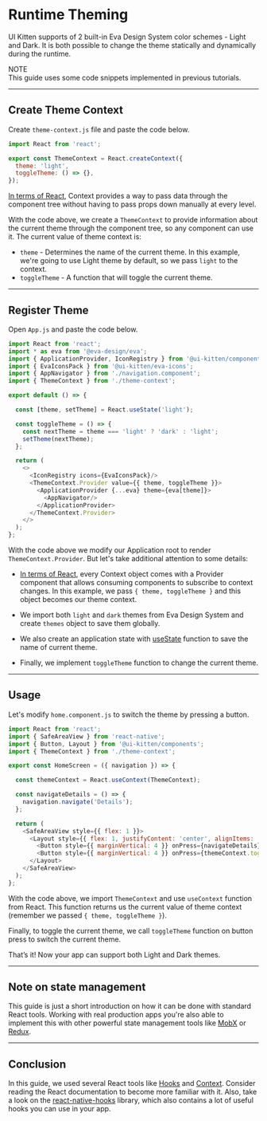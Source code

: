 # Runtime Theming

UI Kitten supports of 2 built-in Eva Design System color schemes - Light and Dark. It is both possible to change the theme statically and dynamically during the runtime.

<div class="note note-warning">
  <div class="note-title">NOTE</div>
  <div class="note-body">
  This guide uses some code snippets implemented in previous tutorials.
  </div>
</div>

<hr>

## Create Theme Context

Create `theme-context.js` file and paste the code below.

```js
import React from 'react';

export const ThemeContext = React.createContext({
  theme: 'light',
  toggleTheme: () => {},
});
```

<a href="https://reactjs.org/docs/context.html" target="_blank">In terms of React</a>, Context provides a way to pass data through the component tree without having to pass props down manually at every level.
 
With the code above, we create a `ThemeContext` to provide information about the current theme through the component tree, so any component can use it. The current value of theme context is:
- `theme` - Determines the name of the current theme. In this example, we're going to use Light theme by default, so we pass `light` to the context.
- `toggleTheme` - A function that will toggle the current theme.

<hr>

## Register Theme

Open `App.js` and paste the code below.

```js
import React from 'react';
import * as eva from '@eva-design/eva';
import { ApplicationProvider, IconRegistry } from '@ui-kitten/components';
import { EvaIconsPack } from '@ui-kitten/eva-icons';
import { AppNavigator } from './navigation.component';
import { ThemeContext } from './theme-context';

export default () => {

  const [theme, setTheme] = React.useState('light');

  const toggleTheme = () => {
    const nextTheme = theme === 'light' ? 'dark' : 'light';
    setTheme(nextTheme);
  };

  return (
    <>
      <IconRegistry icons={EvaIconsPack}/>
      <ThemeContext.Provider value={{ theme, toggleTheme }}>
        <ApplicationProvider {...eva} theme={eva[theme]}>
          <AppNavigator/>
        </ApplicationProvider>
      </ThemeContext.Provider>
    </>
  );
};
```

With the code above we modify our Application root to render `ThemeContext.Provider`. But let's take additional attention to some details:

- <a href="https://reactjs.org/docs/context.html#contextprovider" target="_blank">In terms of React</a>, every Context object comes with a Provider component that allows consuming components to subscribe to context changes. In this example, we pass `{ theme, toggleTheme }` and this object becomes our theme context.

- We import both `light` and `dark` themes from Eva Design System and create `themes` object to save them globally.

- We also create an application state with <a href="https://reactjs.org/docs/hooks-state.html" target="_blank">useState</a> function to save the name of current theme.

- Finally, we implement `toggleTheme` function to change the current theme.

<hr>

## Usage

Let's modify `home.component.js` to switch the theme by pressing a button.

```js
import React from 'react';
import { SafeAreaView } from 'react-native';
import { Button, Layout } from '@ui-kitten/components';
import { ThemeContext } from './theme-context';

export const HomeScreen = ({ navigation }) => {

  const themeContext = React.useContext(ThemeContext);

  const navigateDetails = () => {
    navigation.navigate('Details');
  };

  return (
    <SafeAreaView style={{ flex: 1 }}>
      <Layout style={{ flex: 1, justifyContent: 'center', alignItems: 'center' }}>
        <Button style={{ marginVertical: 4 }} onPress={navigateDetails}>OPEN DETAILS</Button>
        <Button style={{ marginVertical: 4 }} onPress={themeContext.toggleTheme}>TOGGLE THEME</Button>
      </Layout>
    </SafeAreaView>
  );
};


```

With the code above, we import `ThemeContext` and use `useContext` function from React.
This function returns us the current value of theme context (remember we passed `{ theme, toggleTheme }`).

Finally, to toggle the current theme, we call `toggleTheme` function on button press to switch the current theme.

That’s it! Now your app can support both Light and Dark themes.

<hr>

## Note on state management

This guide is just a short introduction on how it can be done with standard React tools. Working with real production apps you're also able to implement this with other powerful state management tools like <a href="https://mobx.js.org/getting-started.html" target="_blank">MobX</a> or <a href="https://redux.js.org/introduction/getting-started" target="_blank">Redux</a>.

<hr>

## Conclusion

In this guide, we used several React tools like <a href="https://reactjs.org/docs/hooks-intro.html" target="_blank">Hooks</a> and <a href="https://reactjs.org/docs/context.html" target="_blank">Context</a>. Consider reading the React documentation to become more familiar with it. Also, take a look on the <a href="https://github.com/react-native-community/react-native-hooks" target="_blank">react-native-hooks</a> library, which also contains a lot of useful hooks you can use in your app.
